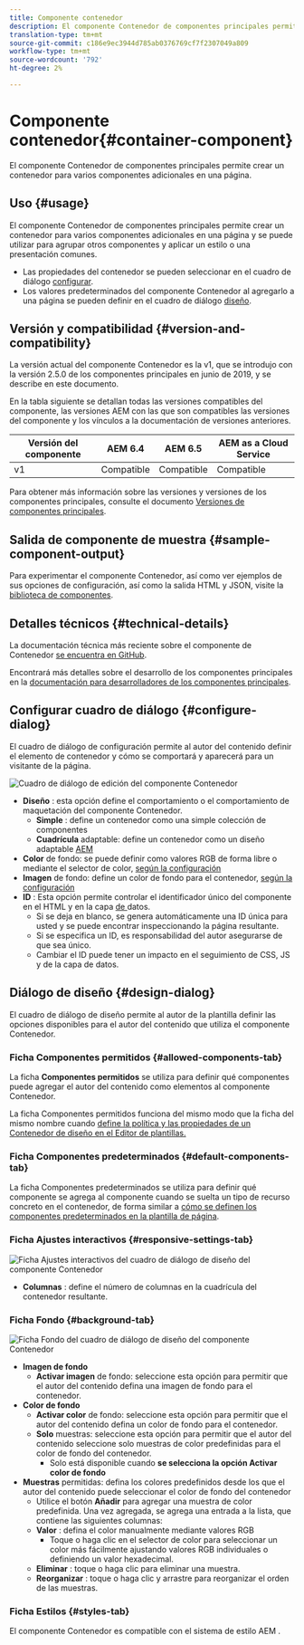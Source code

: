 ```yaml
---
title: Componente contenedor
description: El componente Contenedor de componentes principales permite crear un contenedor para varios componentes adicionales en una página.
translation-type: tm+mt
source-git-commit: c186e9ec3944d785ab0376769cf7f2307049a809
workflow-type: tm+mt
source-wordcount: '792'
ht-degree: 2%

---
```



# Componente contenedor{#container-component}

El componente Contenedor de componentes principales permite crear un contenedor para varios componentes adicionales en una página.

## Uso {#usage}

El componente Contenedor de componentes principales permite crear un contenedor para varios componentes adicionales en una página y se puede utilizar para agrupar otros componentes y aplicar un estilo o una presentación comunes.

* Las propiedades del contenedor se pueden seleccionar en el cuadro de diálogo [configurar](#configure-dialog).
* Los valores predeterminados del componente Contenedor al agregarlo a una página se pueden definir en el cuadro de diálogo [diseño](#design-dialog).

## Versión y compatibilidad {#version-and-compatibility}

La versión actual del componente Contenedor es la v1, que se introdujo con la versión 2.5.0 de los componentes principales en junio de 2019, y se describe en este documento.

En la tabla siguiente se detallan todas las versiones compatibles del componente, las versiones AEM con las que son compatibles las versiones del componente y los vínculos a la documentación de versiones anteriores.

| Versión del componente | AEM 6.4   | AEM 6.5 | AEM as a Cloud Service |
|--- |--- |---|---|
| v1 | Compatible | Compatible | Compatible |

Para obtener más información sobre las versiones y versiones de los componentes principales, consulte el documento [Versiones de componentes principales](/help/versions.md).

## Salida de componente de muestra {#sample-component-output}

Para experimentar el componente Contenedor, así como ver ejemplos de sus opciones de configuración, así como la salida HTML y JSON, visite la [biblioteca de componentes](https://adobe.com/go/aem_cmp_library_container).

## Detalles técnicos {#technical-details}

La documentación técnica más reciente sobre el componente de Contenedor [se encuentra en GitHub](https://adobe.com/go/aem_cmp_tech_container_v1).

Encontrará más detalles sobre el desarrollo de los componentes principales en la [documentación para desarrolladores de los componentes principales](/help/developing/overview.md).

## Configurar cuadro de diálogo {#configure-dialog}

El cuadro de diálogo de configuración permite al autor del contenido definir el elemento de contenedor y cómo se comportará y aparecerá para un visitante de la página.

![Cuadro de diálogo de edición del componente Contenedor](/help/assets/container-edit.png)

* **Diseño** : esta opción define el comportamiento o el comportamiento de maquetación del componente Contenedor.
   * **Simple** : define un contenedor como una simple colección de componentes
   * **Cuadrícula**  adaptable: define un contenedor como un diseño adaptable  [AEM](https://docs.adobe.com/content/help/en/experience-manager-cloud-service/sites/authoring/features/responsive-layout.html)
* **Color**  de fondo: se puede definir como valores RGB de forma libre o mediante el selector de color,  [según la configuración](#background-tab)
* **Imagen**  de fondo: define un color de fondo para el contenedor,   [según la configuración](#background-tab)
* **ID** : Esta opción permite controlar el identificador único del componente en el HTML y en la capa [ de ](/help/developing/data-layer/overview.md)datos.
   * Si se deja en blanco, se genera automáticamente una ID única para usted y se puede encontrar inspeccionando la página resultante.
   * Si se especifica un ID, es responsabilidad del autor asegurarse de que sea único.
   * Cambiar el ID puede tener un impacto en el seguimiento de CSS, JS y de la capa de datos.

## Diálogo de diseño {#design-dialog}

El cuadro de diálogo de diseño permite al autor de la plantilla definir las opciones disponibles para el autor del contenido que utiliza el componente Contenedor.

### Ficha Componentes permitidos {#allowed-components-tab}

La ficha **Componentes permitidos** se utiliza para definir qué componentes puede agregar el autor del contenido como elementos al componente Contenedor.

La ficha Componentes permitidos funciona del mismo modo que la ficha del mismo nombre cuando [define la política y las propiedades de un Contenedor de diseño en el Editor de plantillas.](https://docs.adobe.com/content/help/en/experience-manager-cloud-service/sites/authoring/features/templates.html)

### Ficha Componentes predeterminados {#default-components-tab}

La ficha Componentes predeterminados se utiliza para definir qué componente se agrega al componente cuando se suelta un tipo de recurso concreto en el contenedor, de forma similar a [cómo se definen los componentes predeterminados en la plantilla de página](https://docs.adobe.com/content/help/en/experience-manager-cloud-service/sites/authoring/features/templates.html).

### Ficha Ajustes interactivos {#responsive-settings-tab}

![Ficha Ajustes interactivos del cuadro de diálogo de diseño del componente Contenedor](/help/assets/container-design-responsive.png)

* **Columnas** : define el número de columnas en la cuadrícula del contenedor resultante.

### Ficha Fondo {#background-tab}

![Ficha Fondo del cuadro de diálogo de diseño del componente Contenedor](/help/assets/container-design-background.png)

* **Imagen de fondo**
   * **Activar imagen**  de fondo: seleccione esta opción para permitir que el autor del contenido defina una imagen de fondo para el contenedor.
* **Color de fondo**
   * **Activar color**  de fondo: seleccione esta opción para permitir que el autor del contenido defina un color de fondo para el contenedor.
   * **Solo**  muestras: seleccione esta opción para permitir que el autor del contenido seleccione solo muestras de color predefinidas para el color de fondo del contenedor.
      * Solo está disponible cuando **se selecciona la opción Activar color de fondo**
* **Muestras**  permitidas: defina los colores predefinidos desde los que el autor del contenido puede seleccionar el color de fondo del contenedor
   * Utilice el botón **Añadir** para agregar una muestra de color predefinida. Una vez agregada, se agrega una entrada a la lista, que contiene las siguientes columnas:
   * **Valor** : defina el color manualmente mediante valores RGB
      * Toque o haga clic en el selector de color para seleccionar un color más fácilmente ajustando valores RGB individuales o definiendo un valor hexadecimal.
   * **Eliminar** : toque o haga clic para eliminar una muestra.
   * **Reorganizar** : toque o haga clic y arrastre para reorganizar el orden de las muestras.

### Ficha Estilos {#styles-tab}

El componente Contenedor es compatible con el sistema de estilo AEM [](/help/get-started/authoring.md#component-styling).
